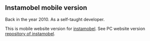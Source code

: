 ## Instamobel mobile version

Back in the year 2010. As a self-taught developer.

This is mobile website version for <a href="https://instamobel.es/" target="_blank"> instamobel</a>.
See PC website version<a href="https://github.com/diegochiquero/instamobel" target="_blank"> repository of instamobel</a>.
